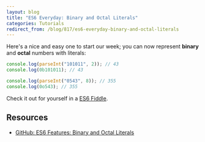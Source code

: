 ```yaml
---
layout: blog
title: "ES6 Everyday: Binary and Octal Literals"
categories: Tutorials
redirect_from: /blog/817/es6-everyday-binary-and-octal-literals
---
```


Here's a nice and easy one to start our week; you can now represent **binary** and **octal** numbers with literals:

```javascript
console.log(parseInt("101011", 2)); // 43
console.log(0b101011); // 43

console.log(parseInt("0543", 8)); // 355
console.log(0o543); // 355
```

Check it out for yourself in a [ES6 Fiddle](http://www.es6fiddle.net/i6pj11yk/).

## Resources

- [GitHub: ES6 Features: Binary and Octal Literals](https://github.com/lukehoban/es6features#binary-and-octal-literals)
